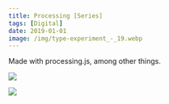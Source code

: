 ```yaml
---
title: Processing [Series]
tags: [Digital]
date: 2019-01-01
image: /img/type-experiment_-_19.webp
---
```

Made with processing.js, among other things.

![](/img/type-experiment_-_20.webp)

![](/img/type-experiment_-_14.webp)